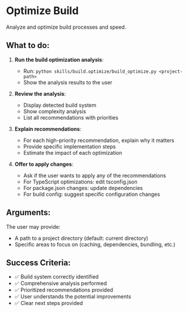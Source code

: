 # Optimize Build

Analyze and optimize build processes and speed.

## What to do:

1. **Run the build optimization analysis**:
   - Run: `python skills/build.optimize/build_optimize.py <project-path>`
   - Show the analysis results to the user

2. **Review the analysis**:
   - Display detected build system
   - Show complexity analysis
   - List all recommendations with priorities

3. **Explain recommendations**:
   - For each high-priority recommendation, explain why it matters
   - Provide specific implementation steps
   - Estimate the impact of each optimization

4. **Offer to apply changes**:
   - Ask if the user wants to apply any of the recommendations
   - For TypeScript optimizations: edit tsconfig.json
   - For package.json changes: update dependencies
   - For build config: suggest specific configuration changes

## Arguments:

The user may provide:
- A path to a project directory (default: current directory)
- Specific areas to focus on (caching, dependencies, bundling, etc.)

## Success Criteria:

- ✅ Build system correctly identified
- ✅ Comprehensive analysis performed
- ✅ Prioritized recommendations provided
- ✅ User understands the potential improvements
- ✅ Clear next steps provided
